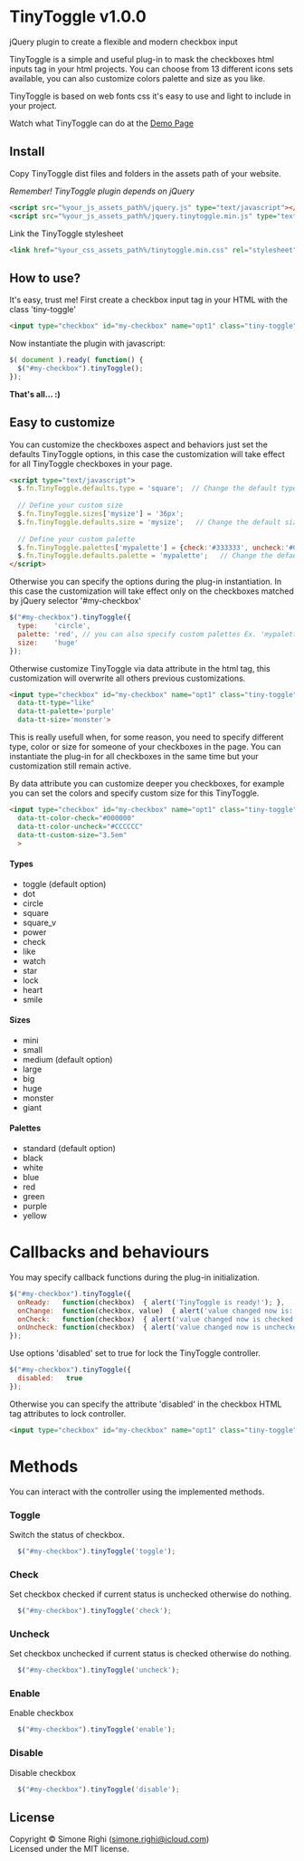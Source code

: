 # TinyToggle v1.0.0
jQuery plugin to create a flexible and modern checkbox input

TinyToggle is a simple and useful plug-in to mask the checkboxes html inputs tag in your html projects. You can choose from 13 different icons sets available, you can also customize colors palette and size as you like. 

TinyToggle is based on web fonts css it's easy to use and light to include in your project. 

Watch what TinyToggle can do at the [Demo Page](http://simonerighi.net/tinytoggle/demo)

## Install

Copy TinyToggle dist files and folders in the assets path of your website.

*Remember! TinyToggle plugin depends on jQuery*

```html
<script src="%your_js_assets_path%/jquery.js" type="text/javascript"></script>
<script src="%your_js_assets_path%/jquery.tinytoggle.min.js" type="text/javascript"></script>
```

Link the TinyToggle stylesheet
```html
<link href="%your_css_assets_path%/tinytoggle.min.css" rel="stylesheet">
```

## How to use?

It's easy, trust me!
First create a checkbox input tag in your HTML with the class 'tiny-toggle'

```html
<input type="checkbox" id="my-checkbox" name="opt1" class="tiny-toggle">
```

Now instantiate the plugin with javascript:

```js
$( document ).ready( function() {      
  $("#my-checkbox").tinyToggle();
});
```

**That's all... :)**

## Easy to customize

You can customize the checkboxes aspect and behaviors just set the defaults TinyToggle options, in this case the customization will take effect for all TinyToggle checkboxes in your page.

```html
<script type="text/javascript">
  $.fn.TinyToggle.defaults.type = 'square';  // Change the default type to 'square'
  
  // Define your custom size
  $.fn.TinyToggle.sizes['mysize'] = '36px';
  $.fn.TinyToggle.defaults.size = 'mysize';   // Change the default size to 'mysize'
  
  // Define your custom palette
  $.fn.TinyToggle.palettes['mypalette'] = {check:'#333333', uncheck:'#CCCCCC'};
  $.fn.TinyToggle.defaults.palette = 'mypalette';   // Change the default palette to 'mypalette'
</script>
```

Otherwise you can specify the options during the plug-in instantiation. In this case the customization will take effect only on the checkboxes matched by jQuery selector '#my-checkbox'

```js
$("#my-checkbox").tinyToggle({
  type:    'circle',
  palette: 'red', // you can also specify custom palettes Ex. 'mypalette'
  size:    'huge'
});
```

Otherwise customize TinyToggle via data attribute in the html tag, this customization will overwrite all others previous customizations. 

```html
<input type="checkbox" id="my-checkbox" name="opt1" class="tiny-toggle"
  data-tt-type="like"
  data-tt-palette='purple'
  data-tt-size='monster'>
```

This is really usefull when, for some reason, you need to specify different type, color or size for someone of your checkboxes in the page. You can instantiate the plug-in for all checkboxes in the same time but your customization still remain active.

By data attribute you can customize deeper you checkboxes, for example you can set the colors and specify custom size for this TinyToggle.

```html
<input type="checkbox" id="my-checkbox" name="opt1" class="tiny-toggle" 
  data-tt-color-check="#000000"
  data-tt-color-uncheck="#CCCCCC"
  data-tt-custom-size="3.5em"
  >
```

#### Types
* toggle (default option)
* dot
* circle
* square
* square_v
* power
* check
* like
* watch
* star
* lock
* heart
* smile

#### Sizes 
* mini
* small
* medium (default option)
* large
* big
* huge
* monster
* giant

#### Palettes
* standard (default option)
* black
* white
* blue
* red
* green
* purple
* yellow


# Callbacks and behaviours

You may specify callback functions during the plug-in initialization.

```js      
$("#my-checkbox").tinyToggle({
  onReady:   function(checkbox)  { alert('TinyToggle is ready!'); },
  onChange:  function(checkbox, value)  { alert('value changed now is: ' + value); },
  onCheck:   function(checkbox)  { alert('value changed now is checked'); },
  onUncheck: function(checkbox)  { alert('value changed now is unchecked'); },
});
```

Use options 'disabled' set to true for lock the TinyToggle controller.

```js      
$("#my-checkbox").tinyToggle({
  disabled:   true
});
```
Otherwise you can specify the attribute 'disabled' in the checkbox HTML tag attributes to lock controller.

```html
<input type="checkbox" id="my-checkbox" name="opt1" class="tiny-toggle" disabled>
```


# Methods

You can interact with the controller using the implemented methods.


### Toggle
Switch the status of checkbox.

```js
  $("#my-checkbox").tinyToggle('toggle');
```

### Check
Set checkbox checked if current status is unchecked otherwise do nothing.

```js
  $("#my-checkbox").tinyToggle('check');
```

### Uncheck
Set checkbox unchecked if current status is checked otherwise do nothing.

```js
  $("#my-checkbox").tinyToggle('uncheck');
```

### Enable
Enable checkbox

```js
  $("#my-checkbox").tinyToggle('enable');
```

### Disable
Disable checkbox

```js
  $("#my-checkbox").tinyToggle('disable');
```



## License
Copyright &copy; Simone Righi (simone.righi@icloud.com)<br>
Licensed under the MIT license.
